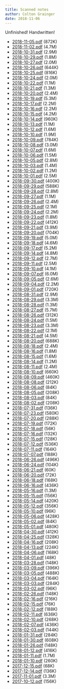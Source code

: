 ```yaml
---
title: Scanned notes
author: Colton Grainger
date: 2018-11-06
---
```


 Unfinished! Handwritten!

- [2018-11-05.pdf](https://docs.google.com/gview?embedded=true&url=http://quamash.net/2018-11-05.pdf) (872K)
- [2018-11-02.pdf](https://docs.google.com/gview?embedded=true&url=http://quamash.net/2018-11-02.pdf) (4.7M)
- [2018-10-31.pdf](https://docs.google.com/gview?embedded=true&url=http://quamash.net/2018-10-31.pdf) (2.9M)
- [2018-10-29.pdf](https://docs.google.com/gview?embedded=true&url=http://quamash.net/2018-10-29.pdf) (1.8M)
- [2018-10-27.pdf](https://docs.google.com/gview?embedded=true&url=http://quamash.net/2018-10-27.pdf) (2.0M)
- [2018-10-26.pdf](https://docs.google.com/gview?embedded=true&url=http://quamash.net/2018-10-26.pdf) (644K)
- [2018-10-25.pdf](https://docs.google.com/gview?embedded=true&url=http://quamash.net/2018-10-25.pdf) (816K)
- [2018-10-24.pdf](https://docs.google.com/gview?embedded=true&url=http://quamash.net/2018-10-24.pdf) (2.0M)
- [2018-10-22.pdf](https://docs.google.com/gview?embedded=true&url=http://quamash.net/2018-10-22.pdf) (1.1M)
- [2018-10-21.pdf](https://docs.google.com/gview?embedded=true&url=http://quamash.net/2018-10-21.pdf) (1.3M)
- [2018-10-20.pdf](https://docs.google.com/gview?embedded=true&url=http://quamash.net/2018-10-20.pdf) (2.4M)
- [2018-10-19.pdf](https://docs.google.com/gview?embedded=true&url=http://quamash.net/2018-10-19.pdf) (5.3M)
- [2018-10-17.pdf](https://docs.google.com/gview?embedded=true&url=http://quamash.net/2018-10-17.pdf) (2.2M)
- [2018-10-16.pdf](https://docs.google.com/gview?embedded=true&url=http://quamash.net/2018-10-16.pdf) (2.2M)
- [2018-10-15.pdf](https://docs.google.com/gview?embedded=true&url=http://quamash.net/2018-10-15.pdf) (4.2M)
- [2018-10-14.pdf](https://docs.google.com/gview?embedded=true&url=http://quamash.net/2018-10-14.pdf) (960K)
- [2018-10-13.pdf](https://docs.google.com/gview?embedded=true&url=http://quamash.net/2018-10-13.pdf) (1.1M)
- [2018-10-12.pdf](https://docs.google.com/gview?embedded=true&url=http://quamash.net/2018-10-12.pdf) (1.6M)
- [2018-10-10.pdf](https://docs.google.com/gview?embedded=true&url=http://quamash.net/2018-10-10.pdf) (1.9M)
- [2018-10-09.pdf](https://docs.google.com/gview?embedded=true&url=http://quamash.net/2018-10-09.pdf) (784K)
- [2018-10-08.pdf](https://docs.google.com/gview?embedded=true&url=http://quamash.net/2018-10-08.pdf) (3.0M)
- [2018-10-07.pdf](https://docs.google.com/gview?embedded=true&url=http://quamash.net/2018-10-07.pdf) (1.6M)
- [2018-10-06.pdf](https://docs.google.com/gview?embedded=true&url=http://quamash.net/2018-10-06.pdf) (1.5M)
- [2018-10-05.pdf](https://docs.google.com/gview?embedded=true&url=http://quamash.net/2018-10-05.pdf) (2.8M)
- [2018-10-03.pdf](https://docs.google.com/gview?embedded=true&url=http://quamash.net/2018-10-03.pdf) (1.4M)
- [2018-10-02.pdf](https://docs.google.com/gview?embedded=true&url=http://quamash.net/2018-10-02.pdf) (1.2M)
- [2018-10-01.pdf](https://docs.google.com/gview?embedded=true&url=http://quamash.net/2018-10-01.pdf) (2.5M)
- [2018-09-30.pdf](https://docs.google.com/gview?embedded=true&url=http://quamash.net/2018-09-30.pdf) (400K)
- [2018-09-29.pdf](https://docs.google.com/gview?embedded=true&url=http://quamash.net/2018-09-29.pdf) (588K)
- [2018-09-28.pdf](https://docs.google.com/gview?embedded=true&url=http://quamash.net/2018-09-28.pdf) (2.8M)
- [2018-09-27.pdf](https://docs.google.com/gview?embedded=true&url=http://quamash.net/2018-09-27.pdf) (1.1M)
- [2018-09-26.pdf](https://docs.google.com/gview?embedded=true&url=http://quamash.net/2018-09-26.pdf) (2.4M)
- [2018-09-25.pdf](https://docs.google.com/gview?embedded=true&url=http://quamash.net/2018-09-25.pdf) (2.1M)
- [2018-09-24.pdf](https://docs.google.com/gview?embedded=true&url=http://quamash.net/2018-09-24.pdf) (2.2M)
- [2018-09-23.pdf](https://docs.google.com/gview?embedded=true&url=http://quamash.net/2018-09-23.pdf) (1.8M)
- [2018-09-22.pdf](https://docs.google.com/gview?embedded=true&url=http://quamash.net/2018-09-22.pdf) (412K)
- [2018-09-21.pdf](https://docs.google.com/gview?embedded=true&url=http://quamash.net/2018-09-21.pdf) (3.9M)
- [2018-09-20.pdf](https://docs.google.com/gview?embedded=true&url=http://quamash.net/2018-09-20.pdf) (704K)
- [2018-09-19.pdf](https://docs.google.com/gview?embedded=true&url=http://quamash.net/2018-09-19.pdf) (5.0M)
- [2018-09-18.pdf](https://docs.google.com/gview?embedded=true&url=http://quamash.net/2018-09-18.pdf) (4.6M)
- [2018-09-17.pdf](https://docs.google.com/gview?embedded=true&url=http://quamash.net/2018-09-17.pdf) (5.2M)
- [2018-09-14.pdf](https://docs.google.com/gview?embedded=true&url=http://quamash.net/2018-09-14.pdf) (4.8M)
- [2018-09-12.pdf](https://docs.google.com/gview?embedded=true&url=http://quamash.net/2018-09-12.pdf) (2.7M)
- [2018-09-11.pdf](https://docs.google.com/gview?embedded=true&url=http://quamash.net/2018-09-11.pdf) (2.5M)
- [2018-09-10.pdf](https://docs.google.com/gview?embedded=true&url=http://quamash.net/2018-09-10.pdf) (4.1M)
- [2018-09-07.pdf](https://docs.google.com/gview?embedded=true&url=http://quamash.net/2018-09-07.pdf) (6.0M)
- [2018-09-05.pdf](https://docs.google.com/gview?embedded=true&url=http://quamash.net/2018-09-05.pdf) (2.6M)
- [2018-09-04.pdf](https://docs.google.com/gview?embedded=true&url=http://quamash.net/2018-09-04.pdf) (2.2M)
- [2018-09-01.pdf](https://docs.google.com/gview?embedded=true&url=http://quamash.net/2018-09-01.pdf) (720K)
- [2018-08-31.pdf](https://docs.google.com/gview?embedded=true&url=http://quamash.net/2018-08-31.pdf) (2.9M)
- [2018-08-29.pdf](https://docs.google.com/gview?embedded=true&url=http://quamash.net/2018-08-29.pdf) (3.3M)
- [2018-08-28.pdf](https://docs.google.com/gview?embedded=true&url=http://quamash.net/2018-08-28.pdf) (1.3M)
- [2018-08-27.pdf](https://docs.google.com/gview?embedded=true&url=http://quamash.net/2018-08-27.pdf) (5.7M)
- [2018-08-26.pdf](https://docs.google.com/gview?embedded=true&url=http://quamash.net/2018-08-26.pdf) (312K)
- [2018-08-24.pdf](https://docs.google.com/gview?embedded=true&url=http://quamash.net/2018-08-24.pdf) (1.5M)
- [2018-08-23.pdf](https://docs.google.com/gview?embedded=true&url=http://quamash.net/2018-08-23.pdf) (3.3M)
- [2018-08-22.pdf](https://docs.google.com/gview?embedded=true&url=http://quamash.net/2018-08-22.pdf) (2.1M)
- [2018-08-21.pdf](https://docs.google.com/gview?embedded=true&url=http://quamash.net/2018-08-21.pdf) (4.5M)
- [2018-08-20.pdf](https://docs.google.com/gview?embedded=true&url=http://quamash.net/2018-08-20.pdf) (688K)
- [2018-08-18.pdf](https://docs.google.com/gview?embedded=true&url=http://quamash.net/2018-08-18.pdf) (2.4M)
- [2018-08-16.pdf](https://docs.google.com/gview?embedded=true&url=http://quamash.net/2018-08-16.pdf) (1.8M)
- [2018-08-15.pdf](https://docs.google.com/gview?embedded=true&url=http://quamash.net/2018-08-15.pdf) (1.6M)
- [2018-08-14.pdf](https://docs.google.com/gview?embedded=true&url=http://quamash.net/2018-08-14.pdf) (1.2M)
- [2018-08-11.pdf](https://docs.google.com/gview?embedded=true&url=http://quamash.net/2018-08-11.pdf) (2.4M)
- [2018-08-10.pdf](https://docs.google.com/gview?embedded=true&url=http://quamash.net/2018-08-10.pdf) (660K)
- [2018-08-09.pdf](https://docs.google.com/gview?embedded=true&url=http://quamash.net/2018-08-09.pdf) (460K)
- [2018-08-08.pdf](https://docs.google.com/gview?embedded=true&url=http://quamash.net/2018-08-08.pdf) (212K)
- [2018-08-06.pdf](https://docs.google.com/gview?embedded=true&url=http://quamash.net/2018-08-06.pdf) (84K)
- [2018-08-05.pdf](https://docs.google.com/gview?embedded=true&url=http://quamash.net/2018-08-05.pdf) (208K)
- [2018-08-03.pdf](https://docs.google.com/gview?embedded=true&url=http://quamash.net/2018-08-03.pdf) (84K)
- [2018-08-02.pdf](https://docs.google.com/gview?embedded=true&url=http://quamash.net/2018-08-02.pdf) (208K)
- [2018-07-31.pdf](https://docs.google.com/gview?embedded=true&url=http://quamash.net/2018-07-31.pdf) (136K)
- [2018-07-23.pdf](https://docs.google.com/gview?embedded=true&url=http://quamash.net/2018-07-23.pdf) (580K)
- [2018-07-20.pdf](https://docs.google.com/gview?embedded=true&url=http://quamash.net/2018-07-20.pdf) (288K)
- [2018-07-19.pdf](https://docs.google.com/gview?embedded=true&url=http://quamash.net/2018-07-19.pdf) (172K)
- [2018-07-18.pdf](https://docs.google.com/gview?embedded=true&url=http://quamash.net/2018-07-18.pdf) (56K)
- [2018-07-16.pdf](https://docs.google.com/gview?embedded=true&url=http://quamash.net/2018-07-16.pdf) (132K)
- [2018-07-15.pdf](https://docs.google.com/gview?embedded=true&url=http://quamash.net/2018-07-15.pdf) (128K)
- [2018-07-12.pdf](https://docs.google.com/gview?embedded=true&url=http://quamash.net/2018-07-12.pdf) (536K)
- [2018-07-11.pdf](https://docs.google.com/gview?embedded=true&url=http://quamash.net/2018-07-11.pdf) (164K)
- [2018-07-07.pdf](https://docs.google.com/gview?embedded=true&url=http://quamash.net/2018-07-07.pdf) (188K)
- [2018-06-26.pdf](https://docs.google.com/gview?embedded=true&url=http://quamash.net/2018-06-26.pdf) (496K)
- [2018-06-24.pdf](https://docs.google.com/gview?embedded=true&url=http://quamash.net/2018-06-24.pdf) (104K)
- [2018-06-21.pdf](https://docs.google.com/gview?embedded=true&url=http://quamash.net/2018-06-21.pdf) (60K)
- [2018-06-20.pdf](https://docs.google.com/gview?embedded=true&url=http://quamash.net/2018-06-20.pdf) (72K)
- [2018-06-18.pdf](https://docs.google.com/gview?embedded=true&url=http://quamash.net/2018-06-18.pdf) (168K)
- [2018-06-16.pdf](https://docs.google.com/gview?embedded=true&url=http://quamash.net/2018-06-16.pdf) (436K)
- [2018-05-16.pdf](https://docs.google.com/gview?embedded=true&url=http://quamash.net/2018-05-16.pdf) (1.3M)
- [2018-05-15.pdf](https://docs.google.com/gview?embedded=true&url=http://quamash.net/2018-05-15.pdf) (156K)
- [2018-05-14.pdf](https://docs.google.com/gview?embedded=true&url=http://quamash.net/2018-05-14.pdf) (420K)
- [2018-05-12.pdf](https://docs.google.com/gview?embedded=true&url=http://quamash.net/2018-05-12.pdf) (356K)
- [2018-05-10.pdf](https://docs.google.com/gview?embedded=true&url=http://quamash.net/2018-05-10.pdf) (96K)
- [2018-05-06.pdf](https://docs.google.com/gview?embedded=true&url=http://quamash.net/2018-05-06.pdf) (428K)
- [2018-05-02.pdf](https://docs.google.com/gview?embedded=true&url=http://quamash.net/2018-05-02.pdf) (84K)
- [2018-05-01.pdf](https://docs.google.com/gview?embedded=true&url=http://quamash.net/2018-05-01.pdf) (480K)
- [2018-04-30.pdf](https://docs.google.com/gview?embedded=true&url=http://quamash.net/2018-04-30.pdf) (412K)
- [2018-04-25.pdf](https://docs.google.com/gview?embedded=true&url=http://quamash.net/2018-04-25.pdf) (328K)
- [2018-04-16.pdf](https://docs.google.com/gview?embedded=true&url=http://quamash.net/2018-04-16.pdf) (208K)
- [2018-04-13.pdf](https://docs.google.com/gview?embedded=true&url=http://quamash.net/2018-04-13.pdf) (224K)
- [2018-04-06.pdf](https://docs.google.com/gview?embedded=true&url=http://quamash.net/2018-04-06.pdf) (168K)
- [2018-04-01.pdf](https://docs.google.com/gview?embedded=true&url=http://quamash.net/2018-04-01.pdf) (48K)
- [2018-03-28.pdf](https://docs.google.com/gview?embedded=true&url=http://quamash.net/2018-03-28.pdf) (148K)
- [2018-03-09.pdf](https://docs.google.com/gview?embedded=true&url=http://quamash.net/2018-03-09.pdf) (396K)
- [2018-03-05.pdf](https://docs.google.com/gview?embedded=true&url=http://quamash.net/2018-03-05.pdf) (488K)
- [2018-03-04.pdf](https://docs.google.com/gview?embedded=true&url=http://quamash.net/2018-03-04.pdf) (164K)
- [2018-03-03.pdf](https://docs.google.com/gview?embedded=true&url=http://quamash.net/2018-03-03.pdf) (284K)
- [2018-03-02.pdf](https://docs.google.com/gview?embedded=true&url=http://quamash.net/2018-03-02.pdf) (96K)
- [2018-02-26.pdf](https://docs.google.com/gview?embedded=true&url=http://quamash.net/2018-02-26.pdf) (148K)
- [2018-02-16.pdf](https://docs.google.com/gview?embedded=true&url=http://quamash.net/2018-02-16.pdf) (216K)
- [2018-02-15.pdf](https://docs.google.com/gview?embedded=true&url=http://quamash.net/2018-02-15.pdf) (76K)
- [2018-02-12.pdf](https://docs.google.com/gview?embedded=true&url=http://quamash.net/2018-02-12.pdf) (188K)
- [2018-02-11.pdf](https://docs.google.com/gview?embedded=true&url=http://quamash.net/2018-02-11.pdf) (636K)
- [2018-02-10.pdf](https://docs.google.com/gview?embedded=true&url=http://quamash.net/2018-02-10.pdf) (268K)
- [2018-02-07.pdf](https://docs.google.com/gview?embedded=true&url=http://quamash.net/2018-02-07.pdf) (436K)
- [2018-02-03.pdf](https://docs.google.com/gview?embedded=true&url=http://quamash.net/2018-02-03.pdf) (144K)
- [2018-01-31.pdf](https://docs.google.com/gview?embedded=true&url=http://quamash.net/2018-01-31.pdf) (284K)
- [2018-01-30.pdf](https://docs.google.com/gview?embedded=true&url=http://quamash.net/2018-01-30.pdf) (608K)
- [2018-01-26.pdf](https://docs.google.com/gview?embedded=true&url=http://quamash.net/2018-01-26.pdf) (148K)
- [2018-01-12.pdf](https://docs.google.com/gview?embedded=true&url=http://quamash.net/2018-01-12.pdf) (416K)
- [2018-01-11.pdf](https://docs.google.com/gview?embedded=true&url=http://quamash.net/2018-01-11.pdf) (1.7M)
- [2018-01-10.pdf](https://docs.google.com/gview?embedded=true&url=http://quamash.net/2018-01-10.pdf) (260K)
- [2017-12-15.pdf](https://docs.google.com/gview?embedded=true&url=http://quamash.net/2017-12-15.pdf) (68K)
- [2017-12-14.pdf](https://docs.google.com/gview?embedded=true&url=http://quamash.net/2017-12-14.pdf) (136K)
- [2017-11-01.pdf](https://docs.google.com/gview?embedded=true&url=http://quamash.net/2017-11-01.pdf) (3.3M)
- [2017-10-12.pdf](https://docs.google.com/gview?embedded=true&url=http://quamash.net/2017-10-12.pdf) (156K)

